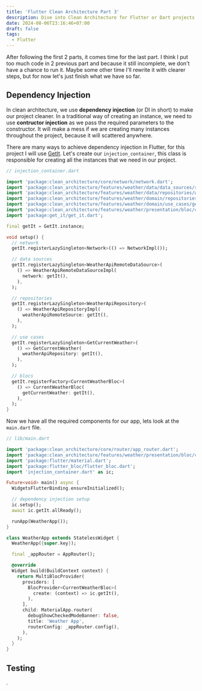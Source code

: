```yaml
---
title: 'Flutter Clean Architecture Part 3'
description: Dive into Clean Architecture for Flutter or Dart projects - Part 3
date: 2024-08-06T23:16:46+07:00
draft: false
tags:
  - Flutter
---
```


After following the first 2 parts, it comes time for the last part. I think I put too much code in 2 previous part and because it still incomplete, we don't have a chance to run it. Maybe some other time I'll rewrite it with clearer steps, but for now let's just finish what we have so far.

## Dependency Injection
In clean architecture, we use **dependency injection** (or DI in short) to make our project cleaner. In a traditional way of creating an instance, we need to use **contructor injection** as we pass the required parameters to the constructor. It will make a mess if we are creating many instances throughout the project, because it will scattered anywhere.

There are many ways to achieve dependency injection in Flutter, for this project I will use [GetIt](https://pub.dev/packages/get_it). Let's create our `injection_container`, this class is responsible for creating all the instances that we need in our project.

```dart
// injection_container.dart

import 'package:clean_architecture/core/network/network.dart';
import 'package:clean_architecture/features/weather/data/data_sources/remote/weather_api_remote_data_source.dart';
import 'package:clean_architecture/features/weather/data/repositories/weather_api_repository_impl.dart';
import 'package:clean_architecture/features/weather/domain/repositories/weather_api_repository.dart';
import 'package:clean_architecture/features/weather/domain/use_cases/get_current_weather.dart';
import 'package:clean_architecture/features/weather/presentation/bloc/current_weather_bloc.dart';
import 'package:get_it/get_it.dart';

final getIt = GetIt.instance;

void setup() {
  // network
  getIt.registerLazySingleton<Network>(() => NetworkImpl());

  // data sources
  getIt.registerLazySingleton<WeatherApiRemoteDataSource>(
    () => WeatherApiRemoteDataSourceImpl(
      network: getIt(),
    ),
  );

  // repositories
  getIt.registerLazySingleton<WeatherApiRepository>(
    () => WeatherApiRepositoryImpl(
      weatherApiRemoteSource: getIt(),
    ),
  );

  // use cases
  getIt.registerLazySingleton<GetCurrentWeather>(
    () => GetCurrentWeather(
      weatherApiRepository: getIt(),
    ),
  );

  // blocs
  getIt.registerFactory<CurrentWeatherBloc>(
    () => CurrentWeatherBloc(
      getCurrentWeather: getIt(),
    ),
  );
}
```

Now we have all the required components for our app, lets look at the `main.dart` file.

```dart
// lib/main.dart

import 'package:clean_architecture/core/router/app_router.dart';
import 'package:clean_architecture/features/weather/presentation/bloc/current_weather_bloc.dart';
import 'package:flutter/material.dart';
import 'package:flutter_bloc/flutter_bloc.dart';
import 'injection_container.dart' as ic;

Future<void> main() async {
  WidgetsFlutterBinding.ensureInitialized();

  // dependency injection setup
  ic.setup();
  await ic.getIt.allReady();

  runApp(WeatherApp());
}

class WeatherApp extends StatelessWidget {
  WeatherApp({super.key});

  final _appRouter = AppRouter();

  @override
  Widget build(BuildContext context) {
    return MultiBlocProvider(
      providers: [
        BlocProvider<CurrentWeatherBloc>(
          create: (context) => ic.getIt(),
        ),
      ],
      child: MaterialApp.router(
        debugShowCheckedModeBanner: false,
        title: 'Weather App',
        routerConfig: _appRouter.config(),
      ),
    );
  }
}
```

## Testing

.